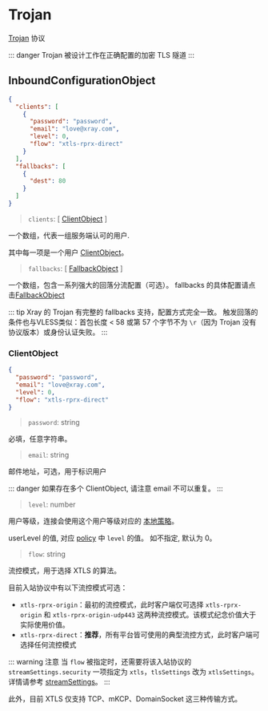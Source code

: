 # Trojan

[Trojan](https://trojan-gfw.github.io/trojan/protocol) 协议

::: danger
Trojan 被设计工作在正确配置的加密 TLS 隧道
:::

## InboundConfigurationObject

```json
{
  "clients": [
    {
      "password": "password",
      "email": "love@xray.com",
      "level": 0,
      "flow": "xtls-rprx-direct"
    }
  ],
  "fallbacks": [
    {
      "dest": 80
    }
  ]
}
```

> `clients`: \[ [ClientObject](#clientobject) \]

一个数组，代表一组服务端认可的用户.

其中每一项是一个用户 [ClientObject](#clientobject)。

> `fallbacks`: \[ [FallbackObject](../examples/fallback.md) \]

一个数组，包含一系列强大的回落分流配置（可选）。
fallbacks 的具体配置请点击[FallbackObject](../examples/fallback.md#fallbacks-配置)

::: tip
Xray 的 Trojan 有完整的 fallbacks 支持，配置方式完全一致。
触发回落的条件也与VLESS类似：首包长度 < 58 或第 57 个字节不为 `\r`（因为 Trojan 没有协议版本）或身份认证失败。
:::

### ClientObject

```json
{
  "password": "password",
  "email": "love@xray.com",
  "level": 0,
  "flow": "xtls-rprx-direct"
}
```

> `password`: string

必填，任意字符串。

> `email`: string

邮件地址，可选，用于标识用户

::: danger
如果存在多个 ClientObject, 请注意 email 不可以重复。
:::

> `level`: number

用户等级，连接会使用这个用户等级对应的 [本地策略](../policy.md#levelpolicyobject)。

userLevel 的值, 对应 [policy](../policy.md#policyobject) 中 `level` 的值。 如不指定, 默认为 0。

> `flow`: string

流控模式，用于选择 XTLS 的算法。

目前入站协议中有以下流控模式可选：

- `xtls-rprx-origin`：最初的流控模式，此时客户端仅可选择 `xtls-rprx-origin` 和 `xtls-rprx-origin-udp443` 这两种流控模式。该模式纪念价值大于实际使用价值。
- `xtls-rprx-direct`：**推荐**，所有平台皆可使用的典型流控方式，此时客户端可选择任何流控模式

::: warning 注意
当 `flow` 被指定时，还需要将该入站协议的 `streamSettings.security` 一项指定为 `xtls`，`tlsSettings` 改为 `xtlsSettings`。详情请参考 [streamSettings](../transport.md#streamsettingsobject)。
:::

此外，目前 XTLS 仅支持 TCP、mKCP、DomainSocket 这三种传输方式。

